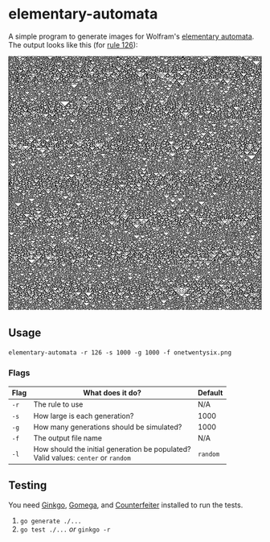 # elementary-automata

A simple program to generate images for Wolfram's [elementary automata](). The output looks like this (for [rule 126]()):

![](assets/one-twenty-six.png)

## Usage

`elementary-automata -r 126 -s 1000 -g 1000 -f onetwentysix.png`

### Flags

| Flag | What does it do?                                                                      | Default  |
| ---- | ------------------------------------------------------------------------------------- | -------- |
| `-r` | The rule to use                                                                       | N/A      |
| `-s` | How large is each generation?                                                         | 1000     |
| `-g` | How many generations should be simulated?                                             | 1000     |
| `-f` | The output file name                                                                  | N/A      |
| `-l` | How should the initial generation be populated?<br>Valid values: `center` or `random` | `random` |

## Testing

You need [Ginkgo](), [Gomega](), and [Counterfeiter]() installed to run the tests.

1. `go generate ./...`
1. `go test ./...` _or_ `ginkgo -r`
